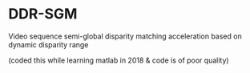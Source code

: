 # DDR-SGM
Video sequence semi-global disparity matching acceleration based on dynamic disparity range

(coded this while learning matlab in 2018 & code is of poor quality)
